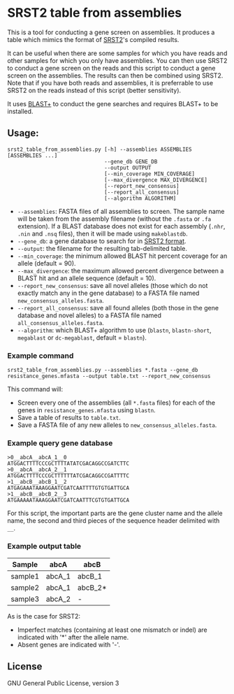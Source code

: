 # SRST2 table from assemblies

This is a tool for conducting a gene screen on assemblies.  It produces a table which mimics the format of [SRST2](https://github.com/katholt/srst2)'s compiled results.

It can be useful when there are some samples for which you have reads and other samples for which you only have assemblies.  You can then use SRST2 to conduct a gene screen on the reads and this script to conduct a gene screen on the assemblies.  The results can then be combined using SRST2.  Note that if you have both reads and assemblies, it is preferrable to use SRST2 on the reads instead of this script (better sensitivity).

It uses [BLAST+](http://www.ncbi.nlm.nih.gov/books/NBK279690/) to conduct the gene searches and requires BLAST+ to be installed.

## Usage:
```
srst2_table_from_assemblies.py [-h] --assemblies ASSEMBLIES [ASSEMBLIES ...]
                               --gene_db GENE_DB
                               --output OUTPUT
                               [--min_coverage MIN_COVERAGE]
                               [--max_divergence MAX_DIVERGENCE]
                               [--report_new_consensus]
                               [--report_all_consensus]
                               [--algorithm ALGORITHM]
```

* `--assemblies`: FASTA files of all assemblies to screen.  The sample name will be taken from the assembly filename (without the `.fasta` or `.fa` extension).  If a BLAST database does not exist for each assembly (`.nhr`, `.nin` and `.nsq` files), then it will be made using `makeblastdb`.
* `--gene_db`: a gene database to search for in [SRST2 format](https://github.com/katholt/srst2#generating-srst2-compatible-clustered-database-from-raw-sequences).
* `--output`: the filename for the resulting tab-delimited table.
* `--min_coverage`: the minimum allowed BLAST hit percent coverage for an allele (default = 90).
* `--max_divergence`: the maximum allowed percent divergence between a BLAST hit and an allele sequence (default = 10).
* `--report_new_consensus`: save all novel alleles (those which do not exactly match any in the gene database) to a FASTA file named `new_consensus_alleles.fasta`.
* `--report_all_consensus`: save all found alleles (both those in the gene database and novel alleles) to a FASTA file named `all_consensus_alleles.fasta`.
* `--algorithm`: which BLAST+ algorithm to use (`blastn`, `blastn-short`, `megablast` or `dc-megablast`, default = `blastn`).

### Example command

`srst2_table_from_assemblies.py --assemblies *.fasta --gene_db resistance_genes.mfasta --output table.txt --report_new_consensus`

This command will:
* Screen every one of the assemblies (all `*.fasta` files) for each of the genes in `resistance_genes.mfasta` using `blastn`.
* Save a table of results to `table.txt`.
* Save a FASTA file of any new alleles to `new_consensus_alleles.fasta`.

### Example query gene database

```
>0__abcA__abcA_1__0
ATGGACTTTTCCCGCTTTTATATCGACAGGCCGATCTTC
>0__abcA__abcA_2__1
ATGGACTTTTCCCGCTTTTTTATCGACAGGCCGATTTTC
>1__abcB__abcB_1__2
ATGAGAAATAAAGGAATCGATCAATTTTGTGTGATTGCA
>1__abcB__abcB_2__3
ATGAAAAATAAAGGAATCGATCAATTTCGTGTGATTGCA
```

For this script, the important parts are the gene cluster name and the allele name, the second and third pieces of the sequence header delimited with `__`.

### Example output table

Sample | abcA | abcB
--- | --- | --- |
sample1 | abcA_1 | abcB_1 |
sample2 | abcA_1 | abcB_2* |
sample3 | abcA_2 | - |

As is the case for SRST2:
* Imperfect matches (containing at least one mismatch or indel) are indicated with '*' after the allele name.
* Absent genes are indicated with '-'.

## License

GNU General Public License, version 3
